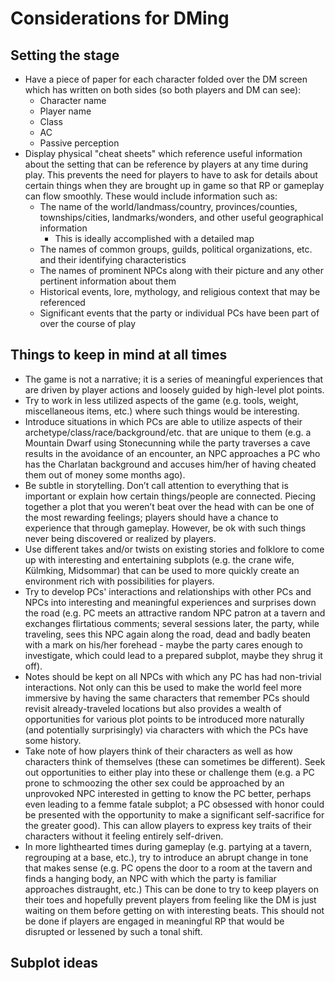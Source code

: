 # Considerations for DMing

## Setting the stage
- Have a piece of paper for each character folded over the DM screen which has written on both sides (so both players and DM can see):
  - Character name
  - Player name
  - Class
  - AC
  - Passive perception
- Display physical "cheat sheets" which reference useful information about the setting that can be reference by players at any time during play. This prevents the need for players to have to ask for details about certain things when they are brought up in game so that RP or gameplay can flow smoothly. These would include information such as:
  - The name of the world/landmass/country, provinces/counties, townships/cities, landmarks/wonders, and other useful geographical information
    - This is ideally accomplished with a detailed map
  - The names of common groups, guilds, political organizations, etc. and their identifying characteristics
  - The names of prominent NPCs along with their picture and any other pertinent information about them
  - Historical events, lore, mythology, and religious context that may be referenced
  - Significant events that the party or individual PCs have been part of over the course of play

## Things to keep in mind at all times
- The game is not a narrative; it is a series of meaningful experiences that are driven by player actions and loosely guided by high-level plot points.
- Try to work in less utilized aspects of the game (e.g. tools, weight, miscellaneous items, etc.) where such things would be interesting.
- Introduce situations in which PCs are able to utilize aspects of their archetype/class/race/background/etc. that are unique to them (e.g. a Mountain Dwarf using Stonecunning while the party traverses a cave results in the avoidance of an encounter, an NPC approaches a PC who has the Charlatan background and accuses him/her of having cheated them out of money some months ago).
- Be subtle in storytelling. Don’t call attention to everything that is important or explain how certain things/people are connected. Piecing together a plot that you weren’t beat over the head with can be one of the most rewarding feelings; players should have a chance to experience that through gameplay. However, be ok with such things never being discovered or realized by players.
- Use different takes and/or twists on existing stories and folklore to come up with interesting and entertaining subplots (e.g. the crane wife, Külmking, Midsommar) that can be used to more quickly create an environment rich with possibilities for players.
- Try to develop PCs' interactions and relationships with other PCs and NPCs into interesting and meaningful experiences and surprises down the road (e.g. PC meets an attractive random NPC patron at a tavern and exchanges flirtatious comments; several sessions later, the party, while traveling, sees this NPC again along the road, dead and badly beaten with a mark on his/her forehead - maybe the party cares enough to investigate, which could lead to a prepared subplot, maybe they shrug it off).
- Notes should be kept on all NPCs with which any PC has had non-trivial interactions. Not only can this be used to make the world feel more immersive by having the same characters that remember PCs should revisit already-traveled locations but also provides a wealth of opportunities for various plot points to be introduced more naturally (and potentially surprisingly) via characters with which the PCs have some history.
- Take note of how players think of their characters as well as how characters think of themselves (these can sometimes be different). Seek out opportunities to either play into these or challenge them (e.g. a PC prone to schmoozing the other sex could be approached by an unprovoked NPC interested in getting to know the PC better, perhaps even leading to a femme fatale subplot; a PC obsessed with honor could be presented with the opportunity to make a significant self-sacrifice for the greater good). This can allow players to express key traits of their characters without it feeling entirely self-driven.
- In more lighthearted times during gameplay (e.g. partying at a tavern, regrouping at a base, etc.), try to introduce an abrupt change in tone that makes sense (e.g. PC opens the door to a room at the tavern and finds a hanging body, an NPC with which the party is familiar approaches distraught, etc.) This can be done to try to keep players on their toes and hopefully prevent players from feeling like the DM is just waiting on them before getting on with interesting beats. This should not be done if players are engaged in meaningful RP that would be disrupted or lessened by such a tonal shift.

## Subplot ideas
